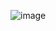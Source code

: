 ![image](https://user-images.githubusercontent.com/125487969/219194241-605d2ac4-209d-4d90-b4b5-c49d4f67af37.png)

